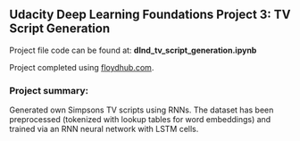 ## Udacity Deep Learning Foundations Project 3: TV Script Generation

Project file code can be found at: **dlnd_tv_script_generation.ipynb**

Project completed using [floydhub.com](https://www.floydhub.com).

### Project summary:
Generated own Simpsons TV scripts using RNNs. The dataset has been preprocessed (tokenized with lookup tables for word embeddings) and trained via an RNN neural network with LSTM cells.
